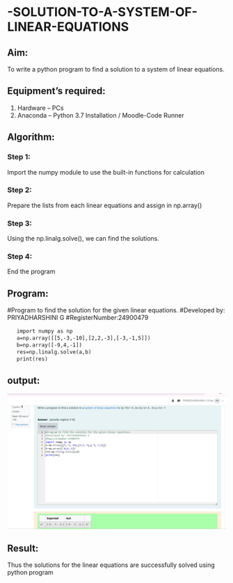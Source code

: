 # -SOLUTION-TO-A-SYSTEM-OF-LINEAR-EQUATIONS
## Aim:
To write a python program to find a solution to a system of linear equations.
## Equipment’s required:
1. 	Hardware – PCs
2. 	Anaconda – Python 3.7 Installation / Moodle-Code Runner
## Algorithm:
### Step 1: 
Import the numpy module to use the built-in functions for calculation
### Step 2: 
Prepare the lists from each linear equations and assign in np.array()
### Step 3: 
Using the np.linalg.solve(), we can find the solutions.
### Step 4: 
End the program
## Program:
#Program to find the solution for the given linear equations.
#Developed by: PRIYADHARSHINI G
#RegisterNumber:24900479
```  
   import numpy as np
   a=np.array([[5,-3,-10],[2,2,-3],[-3,-1,5]])
   b=np.array([-9,4,-1])
   res=np.linalg.solve(a,b)
   print(res)
```
## output:
![Result pic](image.png)
## Result: 
Thus the solutions for the linear equations are successfully solved using python program
